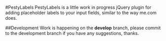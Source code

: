 #PestyLabels
PestyLabels is a little work in progress jQuery plugin for adding placeholder labels to your input fields, similar to the way me.com does.

##Development
Work is happening on the **develop** branch, please commit to the development branch if you have any suggestions, thanks.